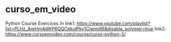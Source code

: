 # curso_em_video
Python Course Exercices /n
link1: https://www.youtube.com/playlist?list=PLHz_AreHm4dlKP6QQCekuIPky1CiwmdI6&disable_polymer=true
link2: https://www.cursoemvideo.com/course/curso-python-3/
